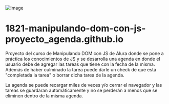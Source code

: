 ![image](https://user-images.githubusercontent.com/102260190/188701162-b4123918-9b20-4f6a-abb8-7d4fa8125352.png)

# 1821-manipulando-dom-con-js-proyecto_agenda.github.io

Proyecto del curso de Manipulando DOM con JS de Alura donde se pone a práctica los conocimientos de JS y se desarrolla una agenda en donde el usuario debe de agregar las tareas que tiene con la fecha de la misma. Además de haber culminado la tarea puede darle un check de que está "completada la tarea" o borrar dicha tarea de la agenda.

La agenda se puede recargar miles de veces y/o cerrar el navegador y las tareas se guardaran automáticamente y no se perderán a menos que se eliminen dentro de la misma agenda.

